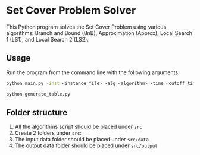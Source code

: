 # Set Cover Problem Solver

This Python program solves the Set Cover Problem using various algorithms: Branch and Bound (BnB), Approximation (Approx), Local Search 1 (LS1), and Local Search 2 (LS2).

## Usage
Run the program from the command line with the following arguments:

```bash
python main.py -inst <instance_file> -alg <algorithm> -time <cutoff_time> -seed <random_seed>

python generate_table.py
```

## Folder structure
1. All the algorithms script should be placed under `src`
2. Create 2 folders under `src`:
  1. The input data folder should be placed under `src/data`
  2. The output data folder should be placed under `src/output`

